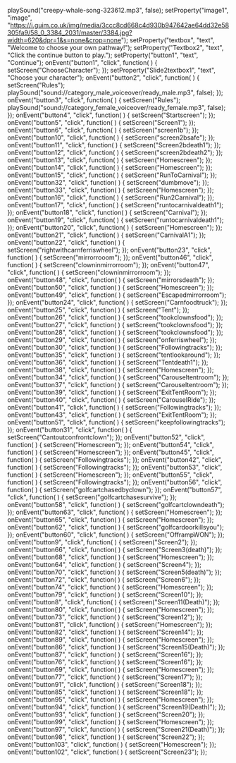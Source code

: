 playSound("creepy-whale-song-323612.mp3", false);
setProperty("image1", "image", "https://i.guim.co.uk/img/media/3ccc8cd668c4d930b947642ae64dd32e58305fa9/58_0_3384_2031/master/3384.jpg?width=620&dpr=1&s=none&crop=none");
setProperty("textbox", "text", "Welcome to choose your own pathway!");
setProperty("Textbox2", "text", "Click the continue button to play.");
setProperty("button1", "text", "Continue");
onEvent("button1", "click", function( ) {
  setScreen("ChooseCharacter");
});
setProperty("Slide2textbox1", "text", "Choose your character");
onEvent("button2", "click", function( ) {
  setScreen("Rules");
  playSound("sound://category_male_voiceover/ready_male.mp3", false);
});
onEvent("button3", "click", function( ) {
  setScreen("Rules");
  playSound("sound://category_female_voiceover/ready_female.mp3", false);
});
onEvent("button4", "click", function( ) {
  setScreen("Startscreen");
});
onEvent("button5", "click", function( ) {
  setScreen("Screen1");
});
onEvent("button6", "click", function( ) {
  setScreen("screen1b");
});
onEvent("button10", "click", function( ) {
  setScreen("screen2bsafe");
});
onEvent("button11", "click", function( ) {
  setScreen("Screen2bdeath1");
});
onEvent("button12", "click", function( ) {
  setScreen("screen2bdeath2");
});
onEvent("button13", "click", function( ) {
  setScreen("Homescreen");
});
onEvent("button14", "click", function( ) {
  setScreen("Homescreen");
});
onEvent("button15", "click", function( ) {
  setScreen("RunToCarnival");
});
onEvent("button32", "click", function( ) {
  setScreen("dumbmove");
});
onEvent("button33", "click", function( ) {
  setScreen("Homescreen");
});
onEvent("button16", "click", function( ) {
  setScreen("Run2Carnival");
});
onEvent("button17", "click", function( ) {
  setScreen("runtocarnivaldeath1");
});
onEvent("button18", "click", function( ) {
  setScreen("Carnival");
});
onEvent("button19", "click", function( ) {
  setScreen("runtocarnivaldeath1");
});
onEvent("button20", "click", function( ) {
  setScreen("Homescreen");
});
onEvent("button21", "click", function( ) {
  setScreen("CarnivalA1");
});
onEvent("button22", "click", function( ) {
  setScreen("rightwithcarnferriswheel");
});
onEvent("button23", "click", function( ) {
  setScreen("mirrorrooom");
});
onEvent("button46", "click", function( ) {
  setScreen("clowninmirrorroom");
});
onEvent("button47", "click", function( ) {
  setScreen("clowninmirrorroom");
});
onEvent("button48", "click", function( ) {
  setScreen("mirrorsdeath");
});
onEvent("button50", "click", function( ) {
  setScreen("Homescreen");
});
onEvent("button49", "click", function( ) {
  setScreen("Escapedmirrorroom");
});
onEvent("button24", "click", function( ) {
  setScreen("Carnfoodtruck");
});
onEvent("button25", "click", function( ) {
  setScreen("Tent");
});
onEvent("button26", "click", function( ) {
  setScreen("tookclownsfood");
});
onEvent("button27", "click", function( ) {
  setScreen("tookclownsfood");
});
onEvent("button28", "click", function( ) {
  setScreen("tookclownsfood");
});
onEvent("button29", "click", function( ) {
  setScreen("onferriswheel");
});
onEvent("button30", "click", function( ) {
  setScreen("Followingtracks");
});
onEvent("button35", "click", function( ) {
  setScreen("tentlookaround");
});
onEvent("button36", "click", function( ) {
  setScreen("Tentdeath1");
});
onEvent("button38", "click", function( ) {
  setScreen("Homescreen");
});
onEvent("button34", "click", function( ) {
  setScreen("Carouseltentroom");
});
onEvent("button37", "click", function( ) {
  setScreen("Carouseltentroom");
});
onEvent("button39", "click", function( ) {
  setScreen("ExitTentRoom");
});
onEvent("button40", "click", function( ) {
  setScreen("CarouselRide");
});
onEvent("button41", "click", function( ) {
  setScreen("Followingtracks");
});
onEvent("button43", "click", function( ) {
  setScreen("ExitTentRoom");
});
onEvent("button51", "click", function( ) {
  setScreen("keepfollowingtracks");
});
onEvent("button31", "click", function( ) {
  setScreen("Cantoutconfrontclown");
});
onEvent("button52", "click", function( ) {
  setScreen("Homescreen");
});
onEvent("button54", "click", function( ) {
  setScreen("Homescreen");
});
onEvent("button45", "click", function( ) {
  setScreen("Followingtracks");
});
onEvent("button42", "click", function( ) {
  setScreen("Followingtracks");
});
onEvent("button53", "click", function( ) {
  setScreen("Homescreen");
});
onEvent("button55", "click", function( ) {
  setScreen("Followingtracks");
});
onEvent("button56", "click", function( ) {
  setScreen("golfcartchasedbyclown");
});
onEvent("button57", "click", function( ) {
  setScreen("golfcartchasesurvive");
});
onEvent("button58", "click", function( ) {
  setScreen("golfcartclowndeath");
});
onEvent("button63", "click", function( ) {
  setScreen("Homescreen");
});
onEvent("button65", "click", function( ) {
  setScreen("Homescreen");
});
onEvent("button62", "click", function( ) {
  setScreen("golfcardoorkillsyou");
});
onEvent("button60", "click", function( ) {
  setScreen("OfframpWON");
});
onEvent("button9", "click", function( ) {
  setScreen("Screen2");
});
onEvent("button66", "click", function( ) {
  setScreen("Screen3(death)");
});
onEvent("button68", "click", function( ) {
  setScreen("Homescreen");
});
onEvent("button64", "click", function( ) {
  setScreen("Screen4");
});
onEvent("button70", "click", function( ) {
  setScreen("Screen5(death)");
});
onEvent("button72", "click", function( ) {
  setScreen("Screen6");
});
onEvent("button74", "click", function( ) {
  setScreen("Homescreen");
});
onEvent("button79", "click", function( ) {
  setScreen("Screen10");
});
onEvent("button8", "click", function( ) {
  setScreen("Screen11(Death)");
});
onEvent("button80", "click", function( ) {
  setScreen("Homescreen");
});
onEvent("button73", "click", function( ) {
  setScreen("Screen12");
});
onEvent("button81", "click", function( ) {
  setScreen("Homescreen");
});
onEvent("button82", "click", function( ) {
  setScreen("Screen14");
});
onEvent("button89", "click", function( ) {
  setScreen("Homescreen");
});
onEvent("button86", "click", function( ) {
  setScreen("Screen15(Death)");
});
onEvent("button87", "click", function( ) {
  setScreen("Screen16");
});
onEvent("button76", "click", function( ) {
  setScreen("Screen16");
});
onEvent("button69", "click", function( ) {
  setScreen("Homescreen");
});
onEvent("button77", "click", function( ) {
  setScreen("Screen17");
});
onEvent("button91", "click", function( ) {
  setScreen("Screen18");
});
onEvent("button85", "click", function( ) {
  setScreen("Screen18");
});
onEvent("button95", "click", function( ) {
  setScreen("Homescreen");
});
onEvent("button94", "click", function( ) {
  setScreen("Screen19(Death)");
});
onEvent("button93", "click", function( ) {
  setScreen("Screen20");
});
onEvent("button99", "click", function( ) {
  setScreen("Homescreen");
});
onEvent("button97", "click", function( ) {
  setScreen("Screen21(Death)");
});
onEvent("button98", "click", function( ) {
  setScreen("Screen22");
});
onEvent("button103", "click", function( ) {
  setScreen("Homescreen");
});
onEvent("button102", "click", function( ) {
  setScreen("Screen23");
});
